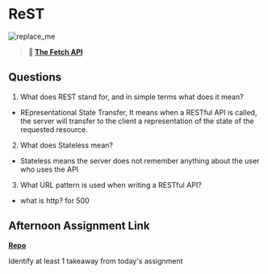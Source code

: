 # ReST

![replace_me](https://codeworks.blob.core.windows.net/public/assets/img/illustrations/placeholder.svg)

> **📖 [The Fetch API](https://codeworksacademy.com/fs-student-guide/resources/wk4/04-Fetch)**

## Questions

1. What does REST stand for, and in simple terms what does it mean?

- REpresentational State Transfer, It means when a RESTful API is called, the server will transfer to the client a representation of the state of the requested resource.

2. What does Stateless mean?
- Stateless means the server does not remember anything about the user who uses the API

3. What URL pattern is used when writing a RESTful API?
- what is http? for 500

## Afternoon Assignment Link

**[Repo](https://daniel-le97.github.io/giphy-api/)**

Identify at least 1 takeaway from today's assignment
